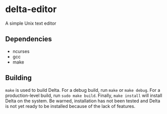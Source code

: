 # delta-editor

A simple Unix text editor

## Dependencies

- ncurses
- gcc
- make

## Building

`make` is used to build Delta. For a debug build, run `make` or `make debug`. For a production-level build, run `sudo make build`. Finally, `make install` will install Delta on the system. Be warned, installation has not been tested and Delta is not yet ready to be installed because of the lack of features.

